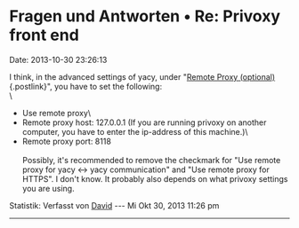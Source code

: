 Fragen und Antworten • Re: Privoxy front end
============================================

Date: 2013-10-30 23:26:13

I think, in the advanced settings of yacy, under \"[Remote Proxy
(optional)](http://localhost:8090/Settings_p.html?page=proxy){.postlink}\",
you have to set the following:\
\
- Use remote proxy\
- Remote proxy host: 127.0.0.1 (If you are running privoxy on another
computer, you have to enter the ip-address of this machine.)\
- Remote proxy port: 8118\
\
Possibly, it\'s recommended to remove the checkmark for \"Use remote
proxy for yacy \<-\> yacy communication\" and \"Use remote proxy for
HTTPS\". I don\'t know. It probably also depends on what privoxy
settings you are using.

Statistik: Verfasst von
[David](http://forum.yacy-websuche.de/memberlist.php?mode=viewprofile&u=8887)
--- Mi Okt 30, 2013 11:26 pm

------------------------------------------------------------------------
